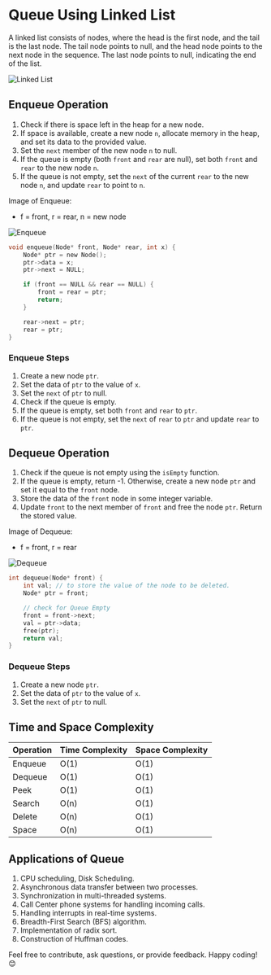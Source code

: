 # Queue Using Linked List

A linked list consists of nodes, where the head is the first node, and the tail is the last node. The tail node points to null, and the head node points to the next node in the sequence. The last node points to null, indicating the end of the list.

![Linked List](https://cwh-full-next-space.fra1.digitaloceanspaces.com/videos/data-structures-and-algorithms-in-hindi-45/Image_1.webp)

## Enqueue Operation

1. Check if there is space left in the heap for a new node.
2. If space is available, create a new node `n`, allocate memory in the heap, and set its data to the provided value.
3. Set the `next` member of the new node `n` to null.
4. If the queue is empty (both `front` and `rear` are null), set both `front` and `rear` to the new node `n`.
5. If the queue is not empty, set the `next` of the current `rear` to the new node `n`, and update `rear` to point to `n`.

Image of Enqueue:

- f = front, r = rear, n = new node

![Enqueue](https://cwh-full-next-space.fra1.digitaloceanspaces.com/videos/data-structures-and-algorithms-in-hindi-45/Image_4.webp)

```c
void enqueue(Node* front, Node* rear, int x) {
    Node* ptr = new Node();
    ptr->data = x;
    ptr->next = NULL;

    if (front == NULL && rear == NULL) {
        front = rear = ptr;
        return;
    }

    rear->next = ptr;
    rear = ptr;
}
```

### Enqueue Steps
1. Create a new node `ptr`.
2. Set the data of `ptr` to the value of `x`.
3. Set the `next` of `ptr` to null.
4. Check if the queue is empty.
5. If the queue is empty, set both `front` and `rear` to `ptr`.
6. If the queue is not empty, set the `next` of `rear` to `ptr` and update `rear` to `ptr`.

## Dequeue Operation

1. Check if the queue is not empty using the `isEmpty` function.
2. If the queue is empty, return -1. Otherwise, create a new node `ptr` and set it equal to the `front` node.
3. Store the data of the `front` node in some integer variable.
4. Update `front` to the next member of `front` and free the node `ptr`. Return the stored value.

Image of Dequeue:

- f = front, r = rear

![Dequeue](https://cwh-full-next-space.fra1.digitaloceanspaces.com/videos/data-structures-and-algorithms-in-hindi-45/Image_5.webp)

```c
int dequeue(Node* front) {
    int val; // to store the value of the node to be deleted.
    Node* ptr = front;

    // check for Queue Empty
    front = front->next;
    val = ptr->data;
    free(ptr);
    return val;
}
```

### Dequeue Steps
1. Create a new node `ptr`.
2. Set the data of `ptr` to the value of `x`.
3. Set the `next` of `ptr` to null.

## Time and Space Complexity

| Operation | Time Complexity | Space Complexity |
| ---       | ---             | ---              |
| Enqueue   | O(1)            | O(1)             |
| Dequeue   | O(1)            | O(1)             |
| Peek      | O(1)            | O(1)             |
| Search    | O(n)            | O(1)             |
| Delete    | O(n)            | O(1)             |
| Space     | O(n)            | O(1)             |

## Applications of Queue

1. CPU scheduling, Disk Scheduling.
2. Asynchronous data transfer between two processes.
3. Synchronization in multi-threaded systems.
4. Call Center phone systems for handling incoming calls.
5. Handling interrupts in real-time systems.
6. Breadth-First Search (BFS) algorithm.
7. Implementation of radix sort.
8. Construction of Huffman codes.

Feel free to contribute, ask questions, or provide feedback. Happy coding! 😊
